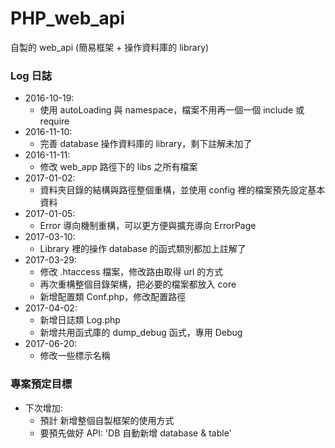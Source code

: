 # PHP_web_api

自製的 web_api (簡易框架 + 操作資料庫的 library)

### Log 日誌

* 2016-10-19:
    - 使用 autoLoading 與 namespace，檔案不用再一個一個 include 或 require
* 2016-11-10:
    - 完善 database 操作資料庫的 library，剩下註解未加了
* 2016-11-11:
    - 修改 web_app 路徑下的 libs 之所有檔案
* 2017-01-02:
    - 資料夾目錄的結構與路徑整個重構，並使用 config 裡的檔案預先設定基本資料
* 2017-01-05:
    - Error 導向機制重構，可以更方便與擴充導向 ErrorPage
* 2017-03-10:
    - Library 裡的操作 database 的函式類別都加上註解了
* 2017-03-29:
    - 修改 .htaccess 檔案，修改路由取得 url 的方式
    - 再次重構整個目錄架構，把必要的檔案都放入 core
    - 新增配置類 Conf.php，修改配置路徑
* 2017-04-02:
    - 新增日誌類 Log.php
    - 新增共用函式庫的 dump_debug 函式，專用 Debug
* 2017-06-20:
    - 修改一些標示名稱

### 專案預定目標

* 下次增加:
    - 預計 新增整個自製框架的使用方式
    - 要預先做好 API: 'DB 自動新增 database & table'

